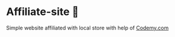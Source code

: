 # Affiliate-site :money_mouth_face:                                                                                                                                                                                  
Simple website affiliated with local store
 with help of <a href="http://johnelder.com/">Codemy.com</a>
